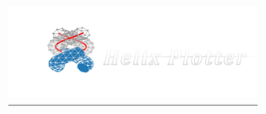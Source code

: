 ![Helix Plotter](photos/helix_plotter.png "Helix Plotter")
<hr>
<img align="left" rc="photos/helix_plotter.png">
